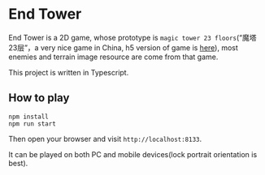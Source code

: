 # End Tower

End Tower is a 2D game, whose prototype is `magic tower 23 floors`(“魔塔23层”，a very nice game in China, h5 version of game is [here](https://h5mota.com/landing.php/)), most enemies and terrain image resource are come from that game.

This project is written in Typescript.

## How to play

```shell
npm install
npm run start
```

Then open your browser and visit `http://localhost:8133`.


It can be played on both PC and mobile devices(lock portrait orientation is best).
